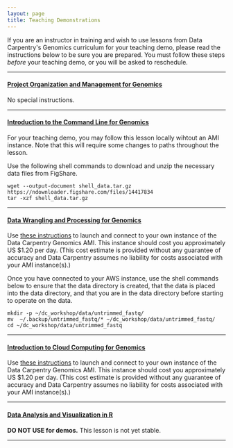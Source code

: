 ```yaml
---
layout: page
title: Teaching Demonstrations
---
```


If you are an instructor in training and wish to use lessons from Data Carpentry's Genomics curriculum for your teaching demo, please read the instructions below to be sure you are prepared. You must follow these steps *before* your teaching demo, or you will be asked to reschedule. 
<hr>

#### [Project Organization and Management for Genomics](https://datacarpentry.org/organization-genomics/)
No special instructions.
<hr>

#### [Introduction to the Command Line for Genomics](https://datacarpentry.org/shell-genomics/)

For your teaching demo, you may follow this lesson locally wihtout an AMI instance. Note that this will
require some changes to paths throughout the lesson. 

Use the following shell commands to download and unzip the necessary data files from FigShare.

```
wget --output-document shell_data.tar.gz https://ndownloader.figshare.com/files/14417834
tar -xzf shell_data.tar.gz
```
<hr>

#### [Data Wrangling and Processing for Genomics](https://datacarpentry.org/wrangling-genomics/)

Use [these instructions](https://datacarpentry.org/genomics-workshop/AMI-setup/index.html) to launch and connect to your own instance of the Data Carpentry Genomics AMI. This instance should cost you approximately US $1.20 per day. (This cost estimate is provided without any guarantee of accuracy and Data Carpentry assumes no liability for costs associated with your AMI instance(s).)

Once you have connected to your AWS instance, use the shell commands below to ensure that the data directory is created,
that the data is placed into the data directory, and that you are in the data directory before
starting to operate on the data.

```
mkdir -p ~/dc_workshop/data/untrimmed_fastq/
mv  ~/.backup/untrimmed_fastq/* ~/dc_workshop/data/untrimmed_fastq/
cd ~/dc_workshop/data/untrimmed_fastq
```
<hr>

#### [Introduction to Cloud Computing for Genomics](https://datacarpentry.org/cloud-genomics/)

Use [these instructions](https://datacarpentry.org/genomics-workshop/AMI-setup/index.html) to launch and connect to your own instance of the Data Carpentry Genomics AMI. This instance should cost you approximately US $1.20 per day. (This cost estimate is provided without any guarantee of accuracy and Data Carpentry assumes no liability for costs associated with your AMI instance(s).)
<hr>

#### [Data Analysis and Visualization in R](https://datacarpentry.org/genomics-r-intro/) 

**DO NOT USE for demos.** This lesson is not yet stable.

<hr>
